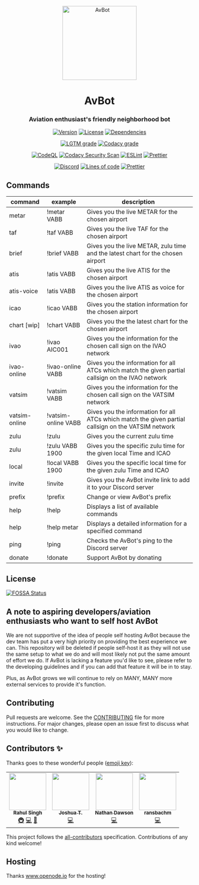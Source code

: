 <p align="center">
  <img src="https://i.postimg.cc/RFSGH8FQ/logo.png" alt="AvBot" width="200" height="200" />
</p>

<h1 align="center">AvBot</h1>
<h3 align="center"3>Aviation enthusiast's friendly neighborhood bot</h3>

<p align="center">
  <a href="#"><img src="https://img.shields.io/github/package-json/v/drph4nt0m/avbot-v3/main?style=for-the-badge" alt="Version"></a>
  <a href="https://github.com/drph4nt0m/avbot-v3/blob/main/LICENSE"><img src="https://img.shields.io/badge/license-GPL--3.0--only-orange?style=for-the-badge" alt="License"></a>
  <a href="https://depfu.com/repos/github/drph4nt0m/avbot-v3"><img src="https://img.shields.io/depfu/drph4nt0m/avbot-v3?style=for-the-badge" alt="Dependencies"></a>
</p>

<p align="center">
  <a href="https://lgtm.com/projects/g/drph4nt0m/avbot-v3"><img src="https://img.shields.io/lgtm/grade/javascript/github/drph4nt0m/avbot-v3?style=for-the-badge" alt="LGTM grade"></a>
  <a href="https://app.codacy.com/gh/drph4nt0m/avbot-v3/dashboard"><img src="https://img.shields.io/codacy/grade/90894e1b201e460b853eb1ba915b90d4?style=for-the-badge" alt="Codacy grade"></a> 
</p>

<p align="center">
  <a href="https://github.com/drph4nt0m/avbot-v3/actions?query=workflow%3ACodeQL"><img src="https://img.shields.io/github/workflow/status/drph4nt0m/avbot-v3/CodeQL?style=for-the-badge" alt="CodeQL"></a>
  <a href="https://github.com/drph4nt0m/avbot-v3/actions?query=workflow%3A%22Codacy+Security+Scan%22"><img src="https://img.shields.io/github/workflow/status/drph4nt0m/avbot-v3/Codacy%20Security%20Scan?style=for-the-badge" alt="Codacy Security Scan"></a>
  <a href="https://github.com/drph4nt0m/avbot-v3/actions?query=workflow%3AESLint"><img src="https://img.shields.io/github/workflow/status/drph4nt0m/avbot-v3/ESLint?style=for-the-badge" alt="ESLint"></a>
  <a href="https://github.com/drph4nt0m/avbot-v3/actions?query=workflow%3APrettier"><img src="https://img.shields.io/github/workflow/status/drph4nt0m/avbot-v3/Prettier?style=for-the-badge" alt="Prettier"></a>
</p>

<p align="center">
  <a href="https://discord.gg/fjNqtz6"><img src="https://img.shields.io/discord/524087427875209227?color=%237289DA&label=Discord&style=for-the-badge&logo=discord" alt="Discord"></a>
  <a href="#"><img src="https://img.shields.io/tokei/lines/github/drph4nt0m/avbot-v3?style=for-the-badge" alt="Lines of code"></a>
  <a href="https://github.com/prettier/prettier"><img src="https://img.shields.io/badge/styled_with-prettier-ff69b4.svg?style=for-the-badge&logo=prettier" alt="Prettier"></a>
</p>

## Commands

| command       | example             | description                                                                                         |
| ------------- | ------------------- | --------------------------------------------------------------------------------------------------- |
| metar         | !metar VABB         | Gives you the live METAR for the chosen airport                                                     |
| taf           | !taf VABB           | Gives you the live TAF for the chosen airport                                                       |
| brief         | !brief VABB         | Gives you the live METAR, zulu time and the latest chart for the chosen airport                     |
| atis          | !atis VABB          | Gives you the live ATIS for the chosen airport                                                      |
| atis-voice    | !atis VABB          | Gives you the live ATIS as voice for the chosen airport                                             |
| icao          | !icao VABB          | Gives you the station information for the chosen airport                                            |
| chart [wip]   | !chart VABB         | Gives you the the latest chart for the chosen airport                                               |
| ivao          | !ivao AIC001        | Gives you the information for the chosen call sign on the IVAO network                              |
| ivao-online   | !ivao-online VABB   | Gives you the information for all ATCs which match the given partial callsign on the IVAO network   |
| vatsim        | !vatsim VABB        | Gives you the information for the chosen call sign on the VATSIM network                            |
| vatsim-online | !vatsim-online VABB | Gives you the information for all ATCs which match the given partial callsign on the VATSIM network |
| zulu          | !zulu               | Gives you the current zulu time                                                                     |
| zulu          | !zulu VABB 1900     | Gives you the specific zulu time for the given local Time and ICAO                                  |
| local         | !local VABB 1900    | Gives you the specific local time for the given zulu Time and ICAO                                  |
| invite        | !invite             | Gives you the AvBot invite link to add it to your Discord server                                    |
| prefix        | !prefix             | Change or view AvBot's prefix                                                                       |
| help          | !help               | Displays a list of available commands                                                               |
| help          | !help metar         | Displays a detailed information for a specified command                                             |
| ping          | !ping               | Checks the AvBot's ping to the Discord server                                                       |
| donate        | !donate             | Support AvBot by donating                                                                           |

## License

<a href="https://app.fossa.com/projects/git%2Bgithub.com%2Fdrph4nt0m%2Favbot-v3?ref=badge_large"><img src="https://app.fossa.com/api/projects/git%2Bgithub.com%2Fdrph4nt0m%2Favbot-v3.svg?type=large" alt="FOSSA Status"/></a>

## A note to aspiring developers/aviation enthusiasts who want to self host AvBot

We are not supportive of the idea of people self hosting AvBot because the dev team has put a very high priority on providing the best experience we can. This repository will be deleted if people self-host it as they will not use the same setup to what we do and will most likely not put the same amount of effort we do. If AvBot is lacking a feature you'd like to see, please refer to the developing guidelines and if you can add that feature it will be in to stay.

Plus, as AvBot grows we will continue to rely on MANY, MANY more external services to provide it's function.

## Contributing

Pull requests are welcome.
See the [CONTRIBUTING](./CONTRIBUTING.md) file for more instructions.
For major changes, please open an issue first to
discuss what you would like to change.

## Contributors ✨

Thanks goes to these wonderful people
([emoji key](https://allcontributors.org/docs/en/emoji-key)):

<!-- ALL-CONTRIBUTORS-LIST:START - Do not remove or modify this section -->
<!-- prettier-ignore-start -->
<!-- markdownlint-disable -->
<table>
  <tr>
    <td align="center"><a href="http://dr.ph4nt0m.me"><img src="https://avatars0.githubusercontent.com/u/22918499?v=4" width="100px;" alt=""/><br /><sub><b>Rahul Singh</b></sub></a><br /><a href="#infra-drph4nt0m" title="Infrastructure (Hosting, Build-Tools, etc)">🚇</a> <a href="https://github.com/drph4nt0m/avbot-v3/commits?author=drph4nt0m" title="Code">💻</a> <a href="https://github.com/drph4nt0m/avbot-v3/commits?author=drph4nt0m" title="Documentation">📖</a></td>
    <td align="center"><a href="https://xkcd.com/1597/"><img src="https://avatars2.githubusercontent.com/u/44368997?v=4" width="100px;" alt=""/><br /><sub><b>Joshua T.</b></sub></a><br /><a href="https://github.com/drph4nt0m/avbot-v3/commits?author=radiantly" title="Code">💻</a></td>
    <td align="center"><a href="https://github.com/Fedelaus"><img src="https://avatars2.githubusercontent.com/u/43784056?v=4" width="100px;" alt=""/><br /><sub><b>Nathan Dawson</b></sub></a><br /><a href="https://github.com/drph4nt0m/avbot-v3/commits?author=Fedelaus" title="Code">💻</a></td>
    <td align="center"><a href="https://github.com/ransbachm"><img src="https://avatars0.githubusercontent.com/u/25692733?v=4" width="100px;" alt=""/><br /><sub><b>ransbachm</b></sub></a><br /><a href="https://github.com/drph4nt0m/avbot-v3/commits?author=ransbachm" title="Code">💻</a></td>
  </tr>
</table>

<!-- markdownlint-enable -->
<!-- prettier-ignore-end -->

<!-- ALL-CONTRIBUTORS-LIST:END -->

This project follows the
[all-contributors](https://github.com/all-contributors/all-contributors)
specification. Contributions of any kind welcome!

## Hosting

Thanks www.openode.io for the hosting!
